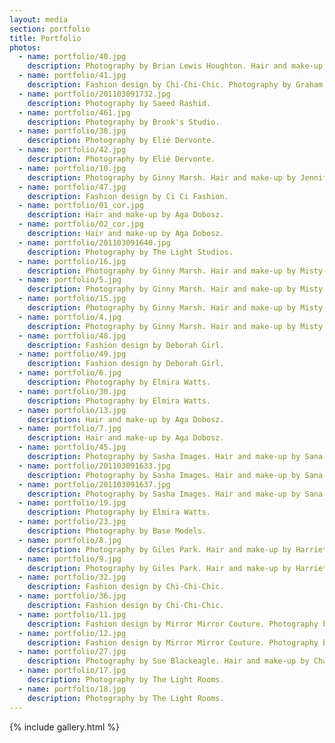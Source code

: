 ```yaml
---
layout: media
section: portfolio
title: Portfolio
photos:
  - name: portfolio/40.jpg
    description: Photography by Brian Lewis Houghton. Hair and make-up by Kristie Moles, Racheal Platt and Nicola Redman.
  - name: portfolio/41.jpg
    description: Fashion design by Chi-Chi-Chic. Photography by Graham Fry. Hair and make-up by Kristie Moles, Racheal Platt and Nicola Redman.
  - name: portfolio/201103091732.jpg
    description: Photography by Saeed Rashid.
  - name: portfolio/461.jpg
    description: Photography by Brook's Studio.
  - name: portfolio/38.jpg
    description: Photography by Elié Dervonte.
  - name: portfolio/42.jpg
    description: Photography by Elié Dervonte.
  - name: portfolio/10.jpg
    description: Photography by Ginny Marsh. Hair and make-up by Jennifer Dalcie Designs.
  - name: portfolio/47.jpg
    description: Fashion design by Ci Ci Fashion.
  - name: portfolio/01_cor.jpg
    description: Hair and make-up by Aga Dobosz.
  - name: portfolio/02_cor.jpg
    description: Hair and make-up by Aga Dobosz.
  - name: portfolio/201103091640.jpg
    description: Photography by The Light Studios.
  - name: portfolio/16.jpg
    description: Photography by Ginny Marsh. Hair and make-up by Misty Mosharrafa.
  - name: portfolio/5.jpg
    description: Photography by Ginny Marsh. Hair and make-up by Misty Mosharrafa.
  - name: portfolio/15.jpg
    description: Photography by Ginny Marsh. Hair and make-up by Misty Mosharrafa.
  - name: portfolio/4.jpg
    description: Photography by Ginny Marsh. Hair and make-up by Misty Mosharrafa.
  - name: portfolio/48.jpg
    description: Fashion design by Deborah Girl.
  - name: portfolio/49.jpg
    description: Fashion design by Deborah Girl.
  - name: portfolio/6.jpg
    description: Photography by Elmira Watts.
  - name: portfolio/30.jpg
    description: Photography by Elmira Watts.
  - name: portfolio/13.jpg
    description: Hair and make-up by Aga Dobosz.
  - name: portfolio/7.jpg
    description: Hair and make-up by Aga Dobosz.
  - name: portfolio/45.jpg
    description: Photography by Sasha Images. Hair and make-up by Sana K.
  - name: portfolio/201103091633.jpg
    description: Photography by Sasha Images. Hair and make-up by Sana K.
  - name: portfolio/201103091637.jpg
    description: Photography by Sasha Images. Hair and make-up by Sana K.
  - name: portfolio/19.jpg
    description: Photography by Elmira Watts.
  - name: portfolio/23.jpg
    description: Photography by Base Models.
  - name: portfolio/8.jpg
    description: Photography by Giles Park. Hair and make-up by Harriet Louise Cook.
  - name: portfolio/9.jpg
    description: Photography by Giles Park. Hair and make-up by Harriet Louise Cook.
  - name: portfolio/32.jpg
    description: Fashion design by Chi-Chi-Chic.
  - name: portfolio/36.jpg
    description: Fashion design by Chi-Chi-Chic.
  - name: portfolio/11.jpg
    description: Fashion design by Mirror Mirror Couture. Photography by Julia Burstein. Hair and make-up by Hannah Wing.
  - name: portfolio/12.jpg
    description: Fashion design by Mirror Mirror Couture. Photography by Julia Burstein. Hair and make-up by Hannah Wing.
  - name: portfolio/27.jpg
    description: Photography by Sue Blackeagle. Hair and make-up by Chantelle Phillips and Chloe Smith.
  - name: portfolio/17.jpg
    description: Photography by The Light Rooms.
  - name: portfolio/18.jpg
    description: Photography by The Light Rooms.
---
```


{% include gallery.html %}
